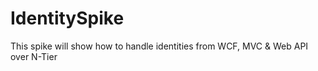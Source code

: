 # IdentitySpike
This spike will show how to handle identities from WCF, MVC &amp; Web API over N-Tier
